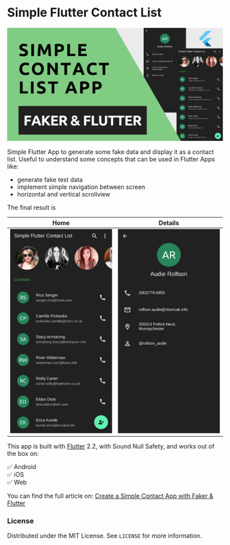 # Simple Flutter Contact List

<img src="cover.png">

Simple Flutter App to generate some fake data and display it as a contact list. Useful to understand some concepts that can be used in Flutter Apps like:

- generate fake test data
- implement simple navigation between screen
- horizontal and vertical scrollview

The final result is 

| Home | Details |
|  --- |  ---    |
|<img src="screenshots/home.png" width="250">|<img src="screenshots/details.png" width="250">|

This app is built with [Flutter](https://flutter.dev/) 2.2, with Sound Null Safety, and works out of the box on:

:white_check_mark: Android<br>
:white_check_mark: iOS<br>
:white_check_mark: Web<br>

You can find the full article on: [Create a Simple Contact App with Faker & Flutter](https://blog.albertobonacina.com/create-a-simple-contact-app-with-faker-and-flutter)
### License

Distributed under the MIT License. See `LICENSE` for more information.
